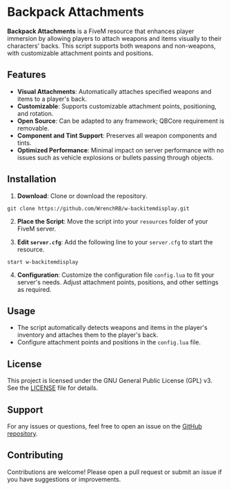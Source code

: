 # Backpack Attachments

**Backpack Attachments** is a FiveM resource that enhances player immersion by allowing players to attach weapons and items visually to their characters' backs. This script supports both weapons and non-weapons, with customizable attachment points and positions.

## Features

- **Visual Attachments**: Automatically attaches specified weapons and items to a player's back.
- **Customizable**: Supports customizable attachment points, positioning, and rotation.
- **Open Source**: Can be adapted to any framework; QBCore requirement is removable.
- **Component and Tint Support**: Preserves all weapon components and tints.
- **Optimized Performance**: Minimal impact on server performance with no issues such as vehicle explosions or bullets passing through objects.

## Installation

1. **Download**: Clone or download the repository.
``` 
git clone https://github.com/WrenchRB/w-backitemdisplay.git
```
2. **Place the Script**: Move the script into your `resources` folder of your FiveM server.

3. **Edit `server.cfg`**: Add the following line to your `server.cfg` to start the resource.
```
start w-backitemdisplay
```
4. **Configuration**: Customize the configuration file `config.lua` to fit your server's needs. Adjust attachment points, positions, and other settings as required.

## Usage

- The script automatically detects weapons and items in the player's inventory and attaches them to the player's back.
- Configure attachment points and positions in the `config.lua` file.


## License

This project is licensed under the GNU General Public License (GPL) v3. See the [LICENSE](LICENSE) file for details.

## Support

For any issues or questions, feel free to open an issue on the [GitHub repository](https://github.com/WrenchRB/w-backitemdisplay/issues).

## Contributing

Contributions are welcome! Please open a pull request or submit an issue if you have suggestions or improvements.
